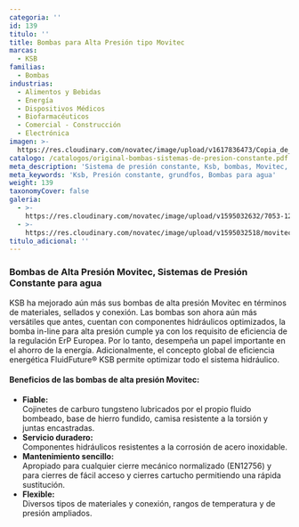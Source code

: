 ```yaml
---
categoria: ''
id: 139
titulo: ''
title: Bombas para Alta Presión tipo Movitec
marcas:
  - KSB
familias:
  - Bombas
industrias:
  - Alimentos y Bebidas
  - Energía
  - Dispositivos Médicos
  - Biofarmacéuticos
  - Comercial - Construcción
  - Electrónica
imagen: >-
  https://res.cloudinary.com/novatec/image/upload/v1617836473/Copia_de_Dise%C3%B1o_sin_t%C3%ADtulo_-_2021-04-07T170042.138_x7vpxs.png
catalogo: /catalogos/original-bombas-sistemas-de-presion-constante.pdf
meta_description: 'Sistema de presión constante, Ksb, bombas, Movitec, alta presión'
meta_keywords: 'Ksb, Presión constante, grundfos, Bombas para agua'
weight: 139
taxonomyCover: false
galeria:
  - >-
    https://res.cloudinary.com/novatec/image/upload/v1595032632/7053-12962111-gigapixel-scale-2_00x_usonfo.jpg
  - >-
    https://res.cloudinary.com/novatec/image/upload/v1595032518/movitec-high-pressure-pump-img-data_e1cxwm.jpg
titulo_adicional: ''
---
```


### **Bombas de Alta Presión Movitec, Sistemas de Presión Constante para agua**

KSB ha mejorado aún más sus bombas de alta presión Movitec en términos de materiales, sellados y conexión. Las bombas son ahora aún más versátiles que antes, cuentan con componentes hidráulicos optimizados, la bomba in-line para alta presión cumple ya con los requisito de eficiencia de la regulación ErP Europea. Por lo tanto, desempeña un papel importante en el ahorro de la energía. Adicionalmente, el concepto global de eficiencia energética FluidFuture® KSB permite optimizar todo el sistema hidráulico.

#### Beneficios de las bombas de alta presión Movitec:

* **Fiable:**\
  Cojinetes de carburo tungsteno lubricados por el propio fluido bombeado, base de hierro fundido, camisa resistente a la torsión y juntas encastradas.
* **Servicio duradero:**\
  Componentes hidráulicos resistentes a la corrosión de acero inoxidable.
* **Mantenimiento sencillo:**\
  Apropiado para cualquier cierre mecánico normalizado (EN12756) y para cierres de fácil acceso y cierres cartucho permitiendo una rápida sustitución.
* **Flexible:**\
  Diversos tipos de materiales y conexión, rangos de temperatura y de presión ampliados.
